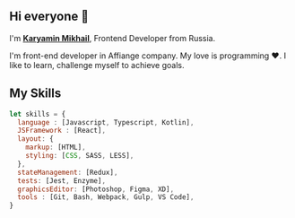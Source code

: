 ## Hi everyone 👋 

I'm <B>[Karyamin Mikhail](https://htmlacademy.ru/profile/id959581)</B>, Frontend Developer from Russia. 

I'm front-end developer in Affiange company. 
My love is programming ❤️.
I like to learn, challenge myself to achieve goals.

## My Skills
```js
let skills = {
  language : [Javascript, Typescript, Kotlin],
  JSFramework : [React],
  layout: {
    markup: [HTML],
    styling: [CSS, SASS, LESS],
  },
  stateManagement: [Redux],
  tests: [Jest, Enzyme],
  graphicsEditor: [Photoshop, Figma, XD],
  tools : [Git, Bash, Webpack, Gulp, VS Code],
}
```

